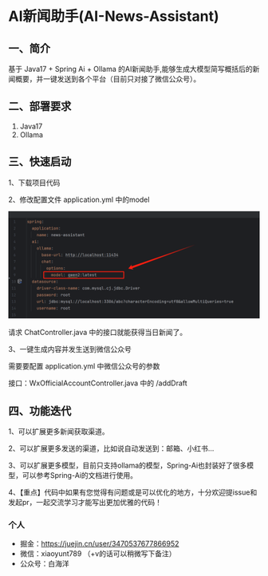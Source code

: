 # AI新闻助手(AI-News-Assistant)

## 一、简介

基于 Java17 + Spring Ai + Ollama 的AI新闻助手,能够生成大模型简写概括后的新闻概要，并一键发送到各个平台（目前只对接了微信公众号）。

## 二、部署要求

1. Java17
2. Ollama
## 三、快速启动
1、下载项目代码

2、修改配置文件 application.yml 中的model

![image](./document/image/model-config.png)

请求 ChatController.java 中的接口就能获得当日新闻了。

3、一键生成内容并发生送到微信公众号

需要要配置 application.yml 中微信公众号的参数

接口：WxOfficialAccountController.java 中的 /addDraft 

## 四、功能迭代

1、可以扩展更多新闻获取渠道。

2、可以扩展更多发送的渠道，比如说自动发送到：邮箱、小红书...

3、可以扩展更多模型，目前只支持ollama的模型，Spring-Ai也封装好了很多模型，可以参考Spring-Ai的文档进行使用。

4、【重点】代码中如果有您觉得有问题或是可以优化的地方，十分欢迎提issue和发起pr，一起交流学习才能写出更加优雅的代码！

### 个人
- 掘金：https://juejin.cn/user/3470537677866952
- 微信：xiaoyunt789 （+v的话可以稍微写下备注）
- 公众号：白海洋